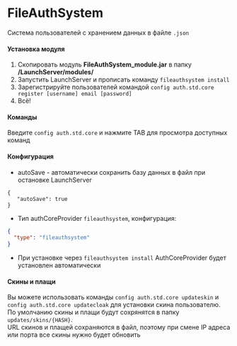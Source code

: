 # FileAuthSystem

Система пользователей с хранением данных в файле `.json`

#### Установка модуля

1. Скопировать модуль **FileAuthSystem_module.jar** в папку **/LaunchServer/modules/**
2. Запустить LaunchServer и прописать команду `fileauthsystem install`
3. Зарегистрируйте пользователей командой `config auth.std.core register [username] email [password]`
4. Всё!

#### Команды

Введите `config auth.std.core` и нажмите TAB для просмотра доступных команд

#### Конфигурация

- autoSave - автоматически сохранить базу данных в файл при остановке LaunchServer

```
{
   "autoSave": true
}
```

- Тип authCoreProvider `fileauthsystem`, конфигурация:

```json
{
  "type": "fileauthsystem"
}
```

- При установке через `fileauthsystem install` AuthCoreProvider будет установлен автоматически

#### Скины и плащи

Вы можете использовать команды `config auth.std.core updateskin` и `config auth.std.core updatecloak` для установки скина пользователю.  
По умолчанию скины и плащи будут сохрянятся в папку `updates/skins/{HASH}`.  
URL скинов и плащей сохраняются в файл, поэтому при смене IP адреса или порта все скины нужно будет обновить